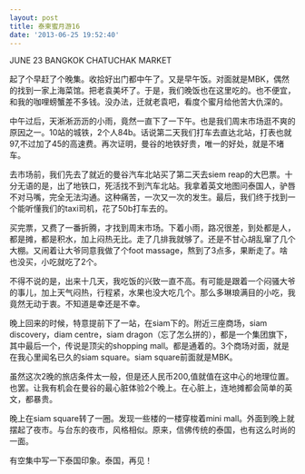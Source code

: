 ```yaml
---
layout: post
title: 泰柬蜜月游16
date: '2013-06-25 19:52:40'
---
```



JUNE 23 BANGKOK CHATUCHAK MARKET

起了个早赶了个晚集。收拾好出门都中午了。又是早午饭。对面就是MBK，偶然的找到一家上海菜馆。把老袁美坏了。于是，我们晚饭也在这里吃的。也不便宜，和我的咖哩螃蟹差不多钱。没办法，迁就老袁吧，看度个蜜月给他苦大仇深的。

中午过后，天淅淅沥沥的小雨，竟然一直下了一下午。也是我们周末市场逛不爽的原因之一。10站的城铁，2个人84b。话说第二天我们打车去直达北站，打表也就97,不过加了45的高速费。再次证明，曼谷的地铁好贵，唯一的好处，就是不堵车。

去市场前，我们先去了就近的曼谷汽车北站买了第二天去siem reap的大巴票。十分无语的是，出了地铁口，死活找不到汽车北站。我拿着英文地图问泰国人，驴唇不对马嘴，完全无法沟通。这种痛苦，一次又一次的发生。最后，我们终于找到一个能听懂我们的taxi司机，花了50b打车去的。

买完票，又费了一番折腾，才找到周末市场。下着小雨，路况很差，到处都是人，都是摊，都是积水，加上闷热无比。走了几排我就够了。还是不甘心胡乱窜了几个大棚。又闹着让大爷同意我做了个foot massage，熬到了3点多，果断走了。啥也没买，小吃就吃了2个。

不得不说的是，出来十几天，我吃饭的兴致一直不高。有可能是跟着一个闷骚大爷的事儿，加上天气闷热，行程紧，水果也没大吃几个。那么多琳琅满目的小吃，我竟然无动于衷。不知道是幸还是不幸。

晚上回来的时候，特意提前下了一站，在siam下的。附近三座商场，siam discovery，diam centre，siam dragon（忘了怎么拼的），都是一个集团旗下，其中最后一个，传说是顶尖的shopping mall。都是通着的。3个商场对面，就是在我心里闻名已久的siam square。siam square前面就是MBK。

虽然这次2晚的旅店条件太一般，但是还人民币200,值就值在这中心的地理位置。也罢。让我有机会在曼谷的最心脏体验2个晚上。在心脏上，连地摊都会简单的英文，都暴贵。

晚上在siam square转了一圈。发现一些楼的一楼穿梭着mini mall。外面到晚上就摆起了夜市。与台东的夜市，风格相似。原来，信佛传统的泰国，也有这么时尚的一面。

有空集中写一下泰国印象。泰国，再见！

 


